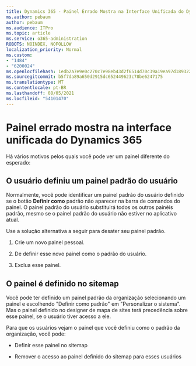 ```yaml
---
title: Dynamics 365 - Painel Errado Mostra na Interface Unificada do Dynamics 365
ms.author: pebaum
author: pebaum
ms.audience: ITPro
ms.topic: article
ms.service: o365-administration
ROBOTS: NOINDEX, NOFOLLOW
localization_priority: Normal
ms.custom:
- "1484"
- "6200024"
ms.openlocfilehash: 1edb2a7e9e0c270c7e98eb43d2f6514d70c39a19ea97d189322ca387b6842a18
ms.sourcegitcommit: b5f7da89a650d2915dc652449623c78be6247175
ms.translationtype: MT
ms.contentlocale: pt-BR
ms.lasthandoff: 08/05/2021
ms.locfileid: "54101470"
---
```

# <a name="wrong-dashboard-shows-in-dynamics-365-unified-interface"></a>Painel errado mostra na interface unificada do Dynamics 365

Há vários motivos pelos quais você pode ver um painel diferente do esperado:

## <a name="the-user-has-set-a-user-default-dashboard"></a>O usuário definiu um painel padrão do usuário 

Normalmente, você pode identificar um painel padrão do usuário definido se o botão **Definir como** padrão não aparecer na barra de comandos do painel. O painel padrão do usuário substituirá todos os outros painéis padrão, mesmo se o painel padrão do usuário não estiver no aplicativo atual.

Use a solução alternativa a seguir para desater seu painel padrão.

1. Crie um novo painel pessoal.

2. De definir esse novo painel como o padrão do usuário.

3. Exclua esse painel.

## <a name="the-dashboard-is-set-in-the-sitemap"></a>O painel é definido no sitemap

Você pode ter definido um painel padrão da organização selecionando um painel e escolhendo "Definir como padrão" em "Personalizar o sistema". Mas o painel definido no designer de mapa de sites terá precedência sobre esse painel, se o usuário tiver acesso a ele.

Para que os usuários vejam o painel que você definiu como o padrão da organização, você pode:

* Definir esse painel no sitemap

* Remover o acesso ao painel definido do sitemap para esses usuários
